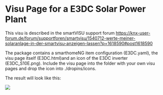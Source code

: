 # Visu Page for a E3DC Solar Power Plant

This visu is described in the smartVISU support forum https://knx-user-forum.de/forum/supportforen/smartvisu/1540712-werte-meiner-solaranlage-in-der-smartvisu-anzeigen-lassen?p=1618590#post1618590

The package contains a smarthomeNG item configuration (E3DC.yaml), the visu page itself (E3DC.html)and an icon of the E3DC inverter (E3DC_S10E.png). 
Include the visu page into the folder with your own visu pages and drop the icon into ./dropins/icons.

The result will look like this:

![](https://github.com/smartVISU-newstuff/devices/blob/main/solar_power_E3DC/E3DC%20visu%20screenshot.png)
